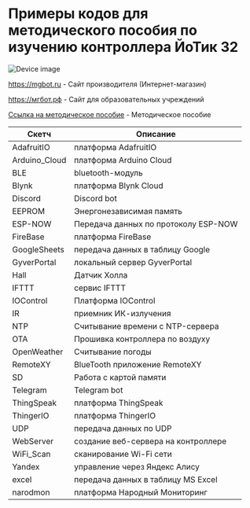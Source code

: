 # Примеры кодов для методического пособия по изучению контроллера ЙоТик 32

![Device image](https://books.mgbot.ru/images/IOTIK32B-2-3.PNG)

https://mgbot.ru  - Сайт производителя (Интернет-магазин)

https://мгбот.рф  - Сайт для образовательных учреждений

[Ссылка на методическое пособие](https://books.mgbot.ru/files/greenhouse/IotikManual.pdf) - Методическое пособие

| Скетч    | Описание |
| ----------- | -----------|
|AdafruitIO   | платформа AdafruitIO|
|Arduino_Cloud   | платформа Arduino Cloud|
| BLE       |bluetooth-модуль |
| Blynk     | платформа Blynk Cloud |
| Discord  |Discord bot|
| EEPROM  | Энергонезависимая память|
| ESP-NOW  | Передача данных по протоколу ESP-NOW|
| FireBase  | платформа FireBase|
| GoogleSheets  | передача данных в таблицу Google|
| GyverPortal  | локальный сервер GyverPortal|
| Hall |Датчик Холла|
| IFTTT   | сервис IFTTT |
| IOControl   | Платформа IOControl|
|IR   | приемник ИК-излучения|
|NTP | Считывание времени с NTP-сервера|
|OTA   |Прошивка контроллера по воздуху|
| OpenWeather  |Считывание погоды|
| RemoteXY  |BlueTooth приложение RemoteXY|
| SD   |Работа с картой памяти|
| Telegram  | Telegram bot|
| ThingSpeak  | платформа ThingSpeak|
| ThingerIO  | платформа ThingerIO|
| UDP   | передача данных по UDP|
| WebServer | создание веб-сервера на контроллере|
| WiFi_Scan | сканирование Wi-Fi сети|
| Yandex | управление через Яндекс Алису|
| excel | передача данных в таблицу MS Excel|
|narodmon| платформа Народный Мониторинг|
